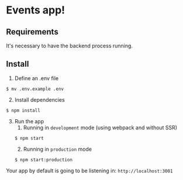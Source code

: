 # Events app!

## Requirements

It's necessary to have the backend process running.

## Install

1. Define an .env file
```
$ mv .env.example .env
```
2. Install dependencies
```
$ npm install
```
3. Run the app
   1. Running in `development` mode (using webpack and without SSR)
   ```
   $ npm start
   ```
   2. Running in `production` mode
   ```
   $ npm start:production
   ```

Your app by default is going to be listening in: `http://localhost:3001`


